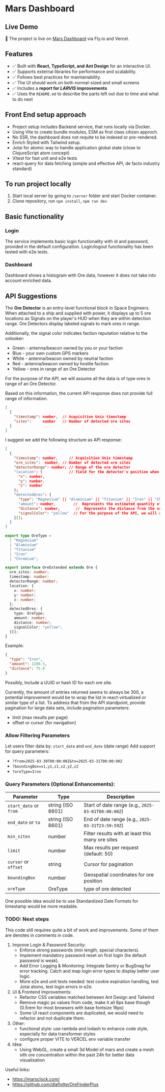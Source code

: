 # Mars Dashboard

## Live Demo

🚀 The project is live on [Mars Dashboard](https://mars-xi.vercel.app/) via Fly.io and Vercel.

## Features

- ✅ Built with **React, TypeScript, and Ant Design** for an interactive UI.
- ✅ Supports external libraries for performance and scalability.
- ✅ Follows best practices for maintainability.
- ✅ The UI should work on both normal-sized and small screens
- ✅ Includes a **report for _LARVIS_ improvements**
- ✅ Uses the `README.md` to describe the parts left out due to time and what to do next

## Front End setup approach

- Project setup includes Backend service, that runs locally via Docker.
- Using Vite to create bundle modules, ESM as first class citizen approch.
- No SSR, the dashboard does not requite to be indexed or pre-rendered.
- Enrich Styled with Tailwind setup.
- Jotai for atomic way to handle application global state (close to ClojureScript atom concept)
- Vitest for fast unit and e2e tests
- react-query for data fetching (simple and effective API, de facto industry standard)

## To run project locally

1. Start local server by going to `/server` folder and start Docker container.
2. Clone repository, run `npm install`, `npm run dev`

## Basic functionality

### Login

The service implements basic login functionality with id and password, provided in the default configuration. Login/logout functionality has been tested with e2e tests.

### Dashboard

Dashboard shows a histogram with Ore data, however it does not take into account enriched data.

## API Suggestions

The **Ore Detector** is an entry-level functional block in Space Engineers. When attached to a ship and supplied with power, it displays up to 5 ore locations as Signals on the player's HUD when they are within detection range. Ore Detectors display labeled signals to mark ores in range.

Additionally, the signal color indicates faction reputation relative to the onlooker:

- Green - antenna/beacon owned by you or your faction
- Blue - your own custom GPS markers
- White - antenna/beacon owned by neutral faction
- Red - antenna/beacon owned by hostile faction
- Yellow - ores in range of an Ore Detector

For the purpose of the API, we will assume all the data is of type ores in range of an Ore Detector.

Based on this information, the current API response does not provide full range of information.

```json
[
  {
    "timestamp": number,  // Acquisition Unix timestamp
    "sites":     number   // Number of detected ore sites
  }
]
```

I suggest we add the following structure as API response:

```json
[
  {
    "timestamp": number,     // Acquisition Unix timestamp
    "ore_sites":  number, // Number of detected ore sites
    "detectorRange": number; // Range of the ore detector
    "location": {            // field for the detector's position when the ores were detected
      "x": number,
      "y": number,
      "z": number
    };
    "detectedOres": {
      "type": "Magnesium" || "Aluminium" || "Titanium" || "Iron" || "Chromium"; // Types of ores based on the most likely resources found on mars
      "amount": number,        //  Represents the estimated quantity of ore detected
      "distance": number,       //  Represents the distance from the ore detector to the ore deposit, measured in meters
      "signalColor": "yellow"  // For the purpose of the API, we will assume all the data is of type ores
    }[];
  }
]
```

```typescript
export type OreType =
  | "Magnesium"
  | "Aluminium"
  | "Titanium"
  | "Iron"
  | "Chromium";

export interface OreExtended extends Ore {
  ore_sites: number;
  timestamp: number;
  detectorRange: number;
  location: {
    x: number;
    y: number;
    z: number;
  };
  detectedOres: {
    type: OreType;
    amount: number;
    distance: number;
    signalColor: "yellow";
  }[];
}
```

Example:

```json
{
  "type": "Iron",
  "amount": 1200.5,
  "distance": 75.0
}
```

Possibly, Include a UUID or hash ID for each ore site.

Currently, the amount of entries returned seems to always be 300, a potential improvement would be to wrap the list in react-virtualized or similar type of a list. To address that from the API standpoint, provide pagination for large data sets, include pagination parameters:

- limit (max results per page)
- offset or cursor (for navigation)

### Allow Filtering Parameters

Let users filter data by: `start_date` and `end_date` (date range)
Add support for query parameters:

- `?from=2025-03-30T00:00:00Z&to=2025-03-31T00:00:00Z`
- `?boundingBox=x1,y1,z1,x2,y2,z2`
- `?oreType=Iron`

### Query Parameters (Optional Enhancements):

| Parameter              | Type              | Description                                        |
| ---------------------- | ----------------- | -------------------------------------------------- |
| `start_date` or `from` | string (ISO 8601) | Start of date range (e.g., `2025-03-01T00:00:00Z`) |
| `end_date` or `to`     | string (ISO 8601) | End of date range (e.g., `2025-03-31T23:59:59Z`)   |
| `min_sites`            | number            | Filter results with at least this many ore sites   |
| `limit`                | number            | Max results per request (default: 50)              |
| `cursor` or `offset`   | string            | Cursor for pagination                              |
| `boundingBox`          | number            | Geospatial coordinates for ore position            |
| `oreType`              | OreType           | type of ore detected                               |

One possible idea would be to use Standardized Date Formats for timestamp would be more readable.

### TODO: Next steps

This code still requires quite a bit of work and improvements.
Some of them are denotes in comments in code.

1. Improve Login & Password Security:
   - Enforce strong passwords (min length, special characters).
   - Implement mandatory password reset on first login (he default password is weak).
   - Add Error Logging & Monitoring: Integrate Sentry or BugSnag for error tracking. Catch and map login error types to display better user logic.
   - More e2e and unit tests needed: test cookie expiration handling, test Jotai atoms, test login errors in e2e.
2. UI & Frontend Improvements:
   - Refactor CSS variables matched between Ant Design and Tailwind
   - Remove magic px values from code, make it all 8px base though (0.5rem for most browsers with base fontsize 16px)
   - Some UI react components are duplicated, we would need to refactor and not duplicate them.
3. Other:
   - functional style: use rambda and lodash to enhance code style, especially for data transformer styles
   - configure proper VITE to VERCEL env variable transfer
4. Idea:
   - Using WebGL, create a small 3d Model of mars and create a mesh sith ore concentration within the past 24h for better data visualisation

Useful links:

- https://marsclock.com/
- https://github.com/dlaflotte/OreFinderPlus

